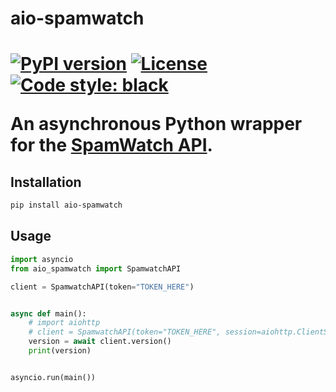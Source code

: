 <h1 assign="center">aio-spamwatch<h1>

[![PyPI version](https://img.shields.io/pypi/v/aio-spamwatch.svg)](https://pypi.org/project/aio-spamwatch/)
[![License](https://img.shields.io/github/license/NachABR/aio-spamwatch.svg)](https://github.com/NachABR/aio-spamwatch/blob/master/LICENSE)
[![Code style: black](https://img.shields.io/badge/code%20style-black-000000.svg)](https://github.com/psf/black)

An asynchronous Python wrapper for the [SpamWatch API](https://spamwat.ch/).

## Installation

```bash
pip install aio-spamwatch
```

## Usage
```python
import asyncio
from aio_spamwatch import SpamwatchAPI

client = SpamwatchAPI(token="TOKEN_HERE")


async def main():
    # import aiohttp
    # client = SpamwatchAPI(token="TOKEN_HERE", session=aiohttp.ClientSession())
    version = await client.version()
    print(version)


asyncio.run(main())
```


